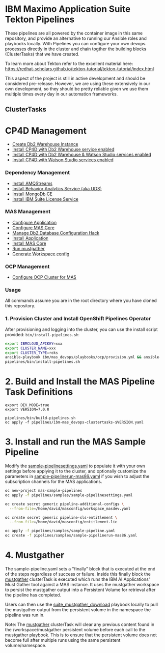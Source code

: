 # IBM Maximo Application Suite Tekton Pipelines

These pipelines are all powered by the container image in this same repository, and provide an alternative to running our Ansible roles and playbooks locally.  With Pipelines you can configure your own devops processes directly in the cluster and chain togther the building blocks (ClusterTasks) that we have created.

To learn more about Tekton refer to the excellent material here: https://redhat-scholars.github.io/tekton-tutorial/tekton-tutorial/index.html

This aspect of the project is still in active development and should be considered pre-release.  However, we are using these extensively in our own development, so they should be pretty reliable given we use them multiple times every day in our automation frameworks.

## ClusterTasks

# CP4D Management
- [Create Db2 Warehouse Instance](tasks/cp4d/create-db2-instance.yaml)
- [Install CP4D with Db2 Warehouse service enabled](tasks/cp4d/install-services-db2.yaml)
- [Install CP4D with Db2 Warehouse & Watson Studio services enabled](tasks/cp4d/install-services-fullstack.yaml)
- [Install CP4D with Watson Studio services enabled](tasks/cp4d/install-services-watsonstudio.yaml)

### Dependency Management
- [Install AMQStreams](tasks/dependencies/install-amqstreams.yaml)
- [Install Behavior Analytics Service (aka UDS)](tasks/dependencies/install-uds.yaml)
- [Install MongoDb CE](tasks/dependencies/install-mongodb-ce.yaml)
- [Install IBM Suite License Service](tasks/dependencies/install-sls.yaml)

### MAS Management
- [Configure Application](tasks/mas/configure-app.yaml)
- [Configure MAS Core](tasks/mas/configure-suite.yaml)
- [Manage Db2 Database Configuration Hack](tasks/mas/hack-manage-db2.yaml)
- [Install Application](tasks/mas/install-app.yaml)
- [Install MAS Core](tasks/mas/install-suite.yaml)
- [Run mustgather](tasks/mas/mustgather.yaml)
- [Generate Workspace config](tasks/mas/gencfg-workspace.yaml)

### OCP Management
- [Configure OCP Cluster for MAS](tasks/ocp/configure-ocp.yaml)


### Usage
All commands assume you are in the root directory where you have cloned this repository.

### 1. Provision Cluster and Install OpenShift Pipelines Operator
After provisioning and logging into the cluster, you can use the install script provided: `bin/install-pipelines.sh`:

```bash
export IBMCLOUD_APIKEY=xxx
export CLUSTER_NAME=xxx
export CLUSTER_TYPE=roks
ansible-playbook ibm/mas_devops/playbooks/ocp/provision.yml && ansible-playbook ibm/mas_devops/playbooks/cp4d/hack-worker-nodes.yml
pipelines/bin/install-pipelines.sh
```


# 2. Build and Install the MAS Pipeline Task Definitions
```
export DEV_MODE=true
export VERSION=7.0.0

pipelines/bin/build-pipelines.sh
oc apply -f pipelines/ibm-mas_devops-clustertasks-$VERSION.yaml
```

# 3. Install and run the MAS Sample Pipeline
Modify the [sample-pipelinesettings.yaml](samples/sample-pipelinesettings.yaml) to populate it with your own settings before applying it to the cluster, and optionally customize the parameters in [sample-pipelinerun-mas86.yaml](samples/sample-pipelinerun-mas86.yaml) if you wish to adjust the subscription channels for the MAS applications.

```bash
oc new-project mas-sample-pipelines
oc apply -f pipelines/samples/sample-pipelinesettings.yaml

oc create secret generic pipeline-additional-configs \
  --from-file=/home/david/masconfig/workspace_masdev.yaml

oc create secret generic pipeline-sls-entitlement \
  --from-file=/home/david/masconfig/entitlement.lic

oc apply -f pipelines/samples/sample-pipeline.yaml
oc create -f pipelines/samples/sample-pipelinerun-mas86.yaml
```

# 4. Mustgather
The sample-pipeline.yaml sets a "finally" block that is executed at the end of the steps regardless of success or failure. Inside this finally block the [mustgather](tasks/mas/mustgather.yaml) clusterTask is executed which runs the IBM AI Applications' Must Gather tool against a MAS instance. It uses the mustgather workspace to persist the mustgather output into a Persistent Volume for retrieval after the pipeline has completed.

Users can then use the [suite_mustgather_download](../../ansible-devops/ibm/mas_devops/playbooks/mas/mustgather-download.yml) playbook locally to pull the mustgather output from the persistent volume in the namespace the pipeline was run in.

Note: The [mustgather](tasks/mas/mustgather.yaml) clusterTask will clear any previous content found in the /workspace/mustgather persistent volume before each call to the mustgather playbook. This is to ensure that the persistent volume does not become full after multiple runs using the same persistent volume/namespace.
